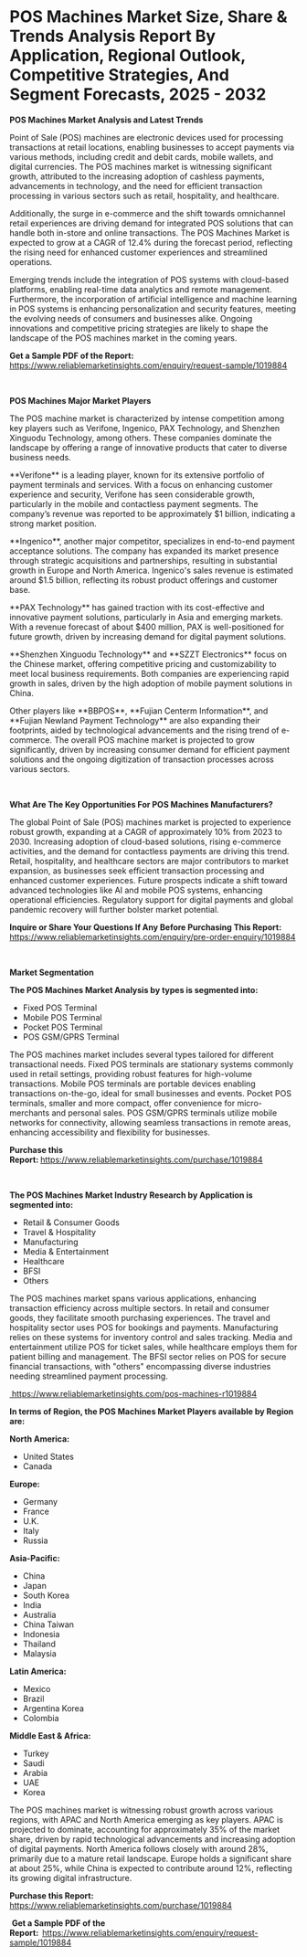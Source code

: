 <p><h1>POS Machines Market Size, Share & Trends Analysis Report By Application, Regional Outlook, Competitive Strategies, And Segment Forecasts, 2025 - 2032</h1></p><p><strong>POS Machines Market Analysis and Latest Trends</strong></p>
<p><p>Point of Sale (POS) machines are electronic devices used for processing transactions at retail locations, enabling businesses to accept payments via various methods, including credit and debit cards, mobile wallets, and digital currencies. The POS machines market is witnessing significant growth, attributed to the increasing adoption of cashless payments, advancements in technology, and the need for efficient transaction processing in various sectors such as retail, hospitality, and healthcare.</p><p>Additionally, the surge in e-commerce and the shift towards omnichannel retail experiences are driving demand for integrated POS solutions that can handle both in-store and online transactions. The POS Machines Market is expected to grow at a CAGR of 12.4% during the forecast period, reflecting the rising need for enhanced customer experiences and streamlined operations. </p><p>Emerging trends include the integration of POS systems with cloud-based platforms, enabling real-time data analytics and remote management. Furthermore, the incorporation of artificial intelligence and machine learning in POS systems is enhancing personalization and security features, meeting the evolving needs of consumers and businesses alike. Ongoing innovations and competitive pricing strategies are likely to shape the landscape of the POS machines market in the coming years.</p></p>
<p><strong>Get a Sample PDF of the Report:&nbsp;</strong> <a href="https://www.reliablemarketinsights.com/enquiry/request-sample/1019884?utm_campaign=2630&utm_medium=2&utm_source=Github&utm_content=ia&utm_term=17042025&utm_id=pos-machines">https://www.reliablemarketinsights.com/enquiry/request-sample/1019884</a></p>
<p>&nbsp;</p>
<p><strong>POS Machines Major Market Players</strong></p>
<p><p>The POS machine market is characterized by intense competition among key players such as Verifone, Ingenico, PAX Technology, and Shenzhen Xinguodu Technology, among others. These companies dominate the landscape by offering a range of innovative products that cater to diverse business needs.</p><p>**Verifone** is a leading player, known for its extensive portfolio of payment terminals and services. With a focus on enhancing customer experience and security, Verifone has seen considerable growth, particularly in the mobile and contactless payment segments. The company’s revenue was reported to be approximately $1 billion, indicating a strong market position.</p><p>**Ingenico**, another major competitor, specializes in end-to-end payment acceptance solutions. The company has expanded its market presence through strategic acquisitions and partnerships, resulting in substantial growth in Europe and North America. Ingenico's sales revenue is estimated around $1.5 billion, reflecting its robust product offerings and customer base.</p><p>**PAX Technology** has gained traction with its cost-effective and innovative payment solutions, particularly in Asia and emerging markets. With a revenue forecast of about $400 million, PAX is well-positioned for future growth, driven by increasing demand for digital payment solutions.</p><p>**Shenzhen Xinguodu Technology** and **SZZT Electronics** focus on the Chinese market, offering competitive pricing and customizability to meet local business requirements. Both companies are experiencing rapid growth in sales, driven by the high adoption of mobile payment solutions in China.</p><p>Other players like **BBPOS**, **Fujian Centerm Information**, and **Fujian Newland Payment Technology** are also expanding their footprints, aided by technological advancements and the rising trend of e-commerce. The overall POS machine market is projected to grow significantly, driven by increasing consumer demand for efficient payment solutions and the ongoing digitization of transaction processes across various sectors.</p></p>
<p>&nbsp;</p>
<p><strong>What Are The Key Opportunities For POS Machines Manufacturers?</strong></p>
<p><p>The global Point of Sale (POS) machines market is projected to experience robust growth, expanding at a CAGR of approximately 10% from 2023 to 2030. Increasing adoption of cloud-based solutions, rising e-commerce activities, and the demand for contactless payments are driving this trend. Retail, hospitality, and healthcare sectors are major contributors to market expansion, as businesses seek efficient transaction processing and enhanced customer experiences. Future prospects indicate a shift toward advanced technologies like AI and mobile POS systems, enhancing operational efficiencies. Regulatory support for digital payments and global pandemic recovery will further bolster market potential.</p></p>
<p><strong>Inquire or Share Your Questions If Any Before Purchasing This Report:</strong> <a href="https://www.reliablemarketinsights.com/enquiry/pre-order-enquiry/1019884?utm_campaign=2630&utm_medium=2&utm_source=Github&utm_content=ia&utm_term=17042025&utm_id=pos-machines">https://www.reliablemarketinsights.com/enquiry/pre-order-enquiry/1019884</a></p>
<p>&nbsp;</p>
<p><strong>Market Segmentation</strong></p>
<p><strong>The POS Machines Market Analysis by types is segmented into:</strong></p>
<p><ul><li>Fixed POS Terminal</li><li>Mobile POS Terminal</li><li>Pocket POS Terminal</li><li>POS GSM/GPRS Terminal</li></ul></p>
<p><p>The POS machines market includes several types tailored for different transactional needs. Fixed POS terminals are stationary systems commonly used in retail settings, providing robust features for high-volume transactions. Mobile POS terminals are portable devices enabling transactions on-the-go, ideal for small businesses and events. Pocket POS terminals, smaller and more compact, offer convenience for micro-merchants and personal sales. POS GSM/GPRS terminals utilize mobile networks for connectivity, allowing seamless transactions in remote areas, enhancing accessibility and flexibility for businesses.</p></p>
<p><strong>Purchase this Report:&nbsp;</strong><a href="https://www.reliablemarketinsights.com/purchase/1019884?utm_campaign=2630&utm_medium=2&utm_source=Github&utm_content=ia&utm_term=17042025&utm_id=pos-machines">https://www.reliablemarketinsights.com/purchase/1019884</a></p>
<p>&nbsp;</p>
<p><strong>The POS Machines Market Industry Research by Application is segmented into:</strong></p>
<p><ul><li>Retail & Consumer Goods</li><li>Travel & Hospitality</li><li>Manufacturing</li><li>Media & Entertainment</li><li>Healthcare</li><li>BFSI</li><li>Others</li></ul></p>
<p><p>The POS machines market spans various applications, enhancing transaction efficiency across multiple sectors. In retail and consumer goods, they facilitate smooth purchasing experiences. The travel and hospitality sector uses POS for bookings and payments. Manufacturing relies on these systems for inventory control and sales tracking. Media and entertainment utilize POS for ticket sales, while healthcare employs them for patient billing and management. The BFSI sector relies on POS for secure financial transactions, with "others" encompassing diverse industries needing streamlined payment processing.</p></p>
<p><a href="https://www.reliablemarketinsights.com/pos-machines-r1019884?utm_campaign=2630&utm_medium=2&utm_source=Github&utm_content=ia&utm_term=17042025&utm_id=pos-machines">&nbsp;https://www.reliablemarketinsights.com/pos-machines-r1019884</a></p>
<p><strong>In terms of Region, the POS Machines Market Players available by Region are:</strong></p>
<p>
    <p> <strong> North America: </strong>
        <ul>
            <li>United States</li>
            <li>Canada</li>
        </ul>
        </p> 
    <p> <strong> Europe: </strong>
        <ul>
            <li>Germany</li>
            <li>France</li>
            <li>U.K.</li>
            <li>Italy</li>
            <li>Russia</li>
        </ul>
        </p> 
    <p> <strong> Asia-Pacific: </strong>
        <ul>
            <li>China</li>
            <li>Japan</li>
            <li>South Korea</li>
            <li>India</li>
            <li>Australia</li>
            <li>China Taiwan</li>
            <li>Indonesia</li>
            <li>Thailand</li>
            <li>Malaysia</li>
        </ul>
        </p> 
    <p> <strong> Latin America: </strong>
        <ul>
            <li>Mexico</li>
            <li>Brazil</li>
            <li>Argentina Korea</li>
            <li>Colombia</li>
        </ul>
        </p> 
    <p> <strong> Middle East & Africa: </strong>
        <ul>
            <li>Turkey</li>
            <li>Saudi</li>
            <li>Arabia</li>
            <li>UAE</li>
            <li>Korea</li>
        </ul>
    </p>
    </p>
<p><p>The POS machines market is witnessing robust growth across various regions, with APAC and North America emerging as key players. APAC is projected to dominate, accounting for approximately 35% of the market share, driven by rapid technological advancements and increasing adoption of digital payments. North America follows closely with around 28%, primarily due to a mature retail landscape. Europe holds a significant share at about 25%, while China is expected to contribute around 12%, reflecting its growing digital infrastructure.</p></p>
<p><strong>Purchase this Report: </strong><a href="https://www.reliablemarketinsights.com/purchase/1019884?utm_campaign=2630&utm_medium=2&utm_source=Github&utm_content=ia&utm_term=17042025&utm_id=pos-machines">https://www.reliablemarketinsights.com/purchase/1019884</a></p>
<p>&nbsp;<strong>Get a Sample PDF of the Report:&nbsp;&nbsp;</strong><a href="https://www.reliablemarketinsights.com/enquiry/request-sample/1019884?utm_campaign=2630&utm_medium=2&utm_source=Github&utm_content=ia&utm_term=17042025&utm_id=pos-machines">https://www.reliablemarketinsights.com/enquiry/request-sample/1019884</a></p>
<p><strong></strong></p>
<p><p></p><p></p><p></p></p>